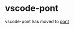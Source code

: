 # vscode-pont

vscode-pont has moved to [pont](https://github.com/alibaba/pont/tree/master/packages/vscode-pont)

